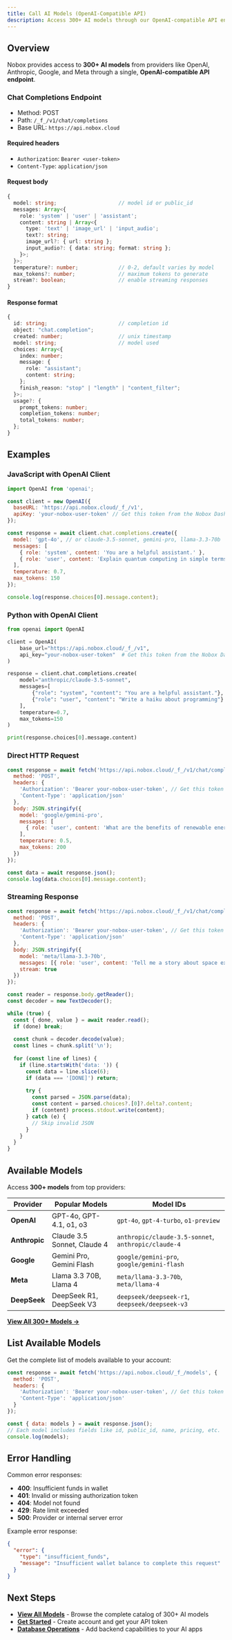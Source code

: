 ```yaml
---
title: Call AI Models (OpenAI-Compatible API)
description: Access 300+ AI models through our OpenAI-compatible API endpoint. Drop-in replacement for OpenAI API calls.
---
```


## Overview

Nobox provides access to **300+ AI models** from providers like OpenAI, Anthropic, Google, and Meta through a single, **OpenAI-compatible API endpoint**. 

### Chat Completions Endpoint

- Method: POST
- Path: `/_f_/v1/chat/completions`
- Base URL: `https://api.nobox.cloud`

#### Required headers

- `Authorization`: `Bearer <user-token>`
- `Content-Type`: `application/json`

#### Request body

```ts
{
  model: string;                    // model id or public_id
  messages: Array<{
    role: 'system' | 'user' | 'assistant';
    content: string | Array<{
      type: 'text' | 'image_url' | 'input_audio';
      text?: string;
      image_url?: { url: string };
      input_audio?: { data: string; format: string };
    }>;
  }>;
  temperature?: number;             // 0-2, default varies by model
  max_tokens?: number;              // maximum tokens to generate
  stream?: boolean;                 // enable streaming responses
}
```

#### Response format

```ts
{
  id: string;                       // completion id
  object: "chat.completion";
  created: number;                  // unix timestamp
  model: string;                    // model used
  choices: Array<{
    index: number;
    message: {
      role: "assistant";
      content: string;
    };
    finish_reason: "stop" | "length" | "content_filter";
  }>;
  usage?: {
    prompt_tokens: number;
    completion_tokens: number;
    total_tokens: number;
  };
}
```

## Examples

### JavaScript with OpenAI Client

```javascript
import OpenAI from 'openai';

const client = new OpenAI({
  baseURL: 'https://api.nobox.cloud/_f_/v1',
  apiKey: 'your-nobox-user-token' // Get this token from the Nobox Dashboard (`dashboard.nobox.cloud`)
});

const response = await client.chat.completions.create({
  model: 'gpt-4o', // or claude-3.5-sonnet, gemini-pro, llama-3.3-70b
  messages: [
    { role: 'system', content: 'You are a helpful assistant.' },
    { role: 'user', content: 'Explain quantum computing in simple terms.' }
  ],
  temperature: 0.7,
  max_tokens: 150
});

console.log(response.choices[0].message.content);
```

### Python with OpenAI Client

```python
from openai import OpenAI

client = OpenAI(
    base_url="https://api.nobox.cloud/_f_/v1",
    api_key="your-nobox-user-token"  # Get this token from the Nobox Dashboard (`dashboard.nobox.cloud`)
)

response = client.chat.completions.create(
    model="anthropic/claude-3.5-sonnet",
    messages=[
        {"role": "system", "content": "You are a helpful assistant."},
        {"role": "user", "content": "Write a haiku about programming"}
    ],
    temperature=0.7,
    max_tokens=150
)

print(response.choices[0].message.content)
```

### Direct HTTP Request

```javascript
const response = await fetch('https://api.nobox.cloud/_f_/v1/chat/completions', {
  method: 'POST',
  headers: {
    'Authorization': 'Bearer your-nobox-user-token', // Get this token from the Nobox Dashboard (`dashboard.nobox.cloud`)
    'Content-Type': 'application/json'
  },
  body: JSON.stringify({
    model: 'google/gemini-pro',
    messages: [
      { role: 'user', content: 'What are the benefits of renewable energy?' }
    ],
    temperature: 0.5,
    max_tokens: 200
  })
});

const data = await response.json();
console.log(data.choices[0].message.content);
```

### Streaming Response

```javascript
const response = await fetch('https://api.nobox.cloud/_f_/v1/chat/completions', {
  method: 'POST',
  headers: {
    'Authorization': 'Bearer your-nobox-user-token', // Get this token from the Nobox Dashboard (`dashboard.nobox.cloud`)
    'Content-Type': 'application/json'
  },
  body: JSON.stringify({
    model: 'meta/llama-3.3-70b',
    messages: [{ role: 'user', content: 'Tell me a story about space exploration' }],
    stream: true
  })
});

const reader = response.body.getReader();
const decoder = new TextDecoder();

while (true) {
  const { done, value } = await reader.read();
  if (done) break;
  
  const chunk = decoder.decode(value);
  const lines = chunk.split('\n');
  
  for (const line of lines) {
    if (line.startsWith('data: ')) {
      const data = line.slice(6);
      if (data === '[DONE]') return;
      
      try {
        const parsed = JSON.parse(data);
        const content = parsed.choices?.[0]?.delta?.content;
        if (content) process.stdout.write(content);
      } catch (e) {
        // Skip invalid JSON
      }
    }
  }
}
```

## Available Models

Access **300+ models** from top providers:

| Provider | Popular Models | Model IDs |
|----------|----------------|-----------|
| **OpenAI** | GPT-4o, GPT-4.1, o1, o3 | `gpt-4o`, `gpt-4-turbo`, `o1-preview` |
| **Anthropic** | Claude 3.5 Sonnet, Claude 4 | `anthropic/claude-3.5-sonnet`, `anthropic/claude-4` |
| **Google** | Gemini Pro, Gemini Flash | `google/gemini-pro`, `google/gemini-flash` |
| **Meta** | Llama 3.3 70B, Llama 4 | `meta/llama-3.3-70b`, `meta/llama-4` |
| **DeepSeek** | DeepSeek R1, DeepSeek V3 | `deepseek/deepseek-r1`, `deepseek/deepseek-v3` |

[**View All 300+ Models →**](/allowed-models)

## List Available Models

Get the complete list of models available to your account:

```javascript
const response = await fetch('https://api.nobox.cloud/_f_/models', {
  method: 'POST',
  headers: {
    'Authorization': 'Bearer your-nobox-user-token', // Get this token from the Nobox Dashboard (`dashboard.nobox.cloud`)
    'Content-Type': 'application/json'
  }
});

const { data: models } = await response.json();
// Each model includes fields like id, public_id, name, pricing, etc.
console.log(models);
```

## Error Handling

Common error responses:

- **400**: Insufficient funds in wallet
- **401**: Invalid or missing authorization token  
- **404**: Model not found
- **429**: Rate limit exceeded
- **500**: Provider or internal server error

Example error response:
```json
{
  "error": {
    "type": "insufficient_funds",
    "message": "Insufficient wallet balance to complete this request"
  }
}
```

## Next Steps

- **[View All Models](/allowed-models)** - Browse the complete catalog of 300+ AI models
- **[Get Started](https://dashboard.nobox.cloud)** - Create account and get your API token
- **[Database Operations](/install-nobox)** - Add backend capabilities to your AI apps
